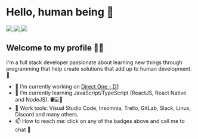 # Hello, human being 👋

<a href="https://www.linkedin.com/in/rodrigodsluz" target="_blank">
 <img src="https://img.shields.io/badge/-Linkedin-blue?style=flat-square&logo=Linkedin&logoColor=white" />
</a>

<a href="mailto:rodrigodsluz@gmail.com" target="_blank">
 <img src="https://img.shields.io/badge/-Gmail-c14438?style=flat-square&logo=Gmail&logoColor=white" />
</a>

<a href="https://t.me/rodrigodsluz/" target="_blank">
 <img src="https://img.shields.io/badge/-Telegram-1ca0f1?style=flat-square&labelColor=1ca0f1&logo=telegram&logoColor=white" />
</a>

## Welcome to my profile 🙋‍♂️

I'm a full stack developer passionate about learning new things through programming that help create solutions that add up to human development. :rocket:
 
- 🔭 I’m currently working on <a href="https://www.d1.cx/" target="_blank"> Direct One - D1 </a>
- 🌱 I’m currently learning JavaScript/TypeScript (ReactJS, React Native and NodeJS). 🛢💻📱
- 🦯 Work tools: Visual Studio Code, Insomnia, Trello, GitLab, Slack, Linux, Discord and many others.
- 📫 How to reach me: click on any of the badges above and call me to chat 💬



<!--
**rodrigodsluz/rodrigodsluz** is a ✨ _special_ ✨ repository because its `README.md` (this file) appears on your GitHub profile.

Here are some ideas to get you started: 

- 🔭 I’m currently working on ...
- 🌱 I’m currently learning ...
- 👯 I’m looking to collaborate on ...
- 🤔 I’m looking for help with ...
- 💬 Ask me about ...
- 📫 How to reach me: ...
- 😄 Pronouns: ...
- ⚡ Fun fact: ...
-->  
 

